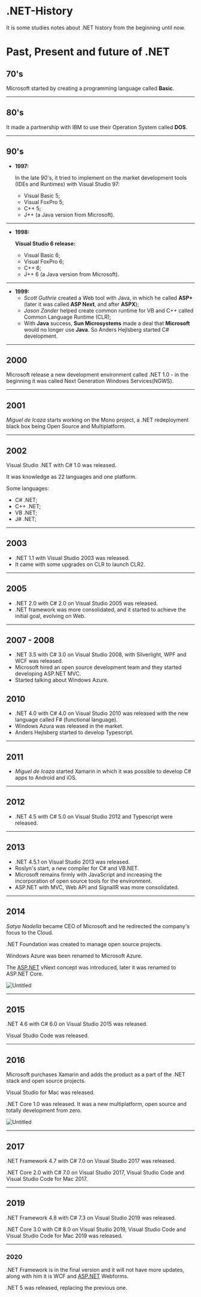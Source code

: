 # .NET-History
It is some studies notes about .NET history from the beginning until now.

# Past, Present and future of .NET

## 70's

Microsoft started by creating a programming language called **Basic**.

---

## 80's

It made a partnership with IBM to use their Operation System called **DOS**.

---

## 90's

- **1997:**

    In the late 90's, it tried to implement on the market development tools (IDEs and Runtimes) with Visual Studio 97: 

    - Visual Basic 5;
    - Visual FoxPro 5;
    - C++ 5;
    - J++ (a Java version from Microsoft).

---

- **1998:**

    **Visual Studio 6 release:**

    - Visual Basic 6;
    - Visual FoxPro 6;
    - C++ 6;
    - J++ 6 (a Java version from Microsoft).

---

- **1999:**
    - *Scott Guthrie* created a Web tool with Java, in which he called **ASP+** (later it was called **ASP Next**, and after **ASPX**);
    - *Jason Zander* helped create common runtime for VB and C++ called Common Language Runtime (CLR);
    - With **Java** success, **Sun Microsystems** made a deal that **Microsoft** would no longer use **Java**. So Anders Hejlsberg started C# development.

---

## 20**00**

Microsoft release a new development environment called .NET 1.0 - in the beginning it was called Next Generation Windows Services(NGWS).

---

## 2001

*Miguel de Icaza* starts working on the Mono project, a .NET redeployment black box being Open Source and Multiplatform.

---

## 2002

Visual Studio .NET with C# 1.0 was released.

It was knowledge as 22 languages and one platform.

Some languages:

- C# .NET;
- C++ .NET;
- VB .NET;
- J# .NET;

---

## 2003

- .NET 1.1 with Visual Studio 2003 was released.
- It came with some upgrades on CLR to launch CLR2.

---

## 2005

- .NET 2.0 with C# 2.0 on Visual Studio 2005 was released.
- .NET framework was more consolidated, and it started to achieve the initial goal, evolving on Web.

---

## 2007 - 2008

- .NET 3.5 with C# 3.0 on Visual Studio 2008, with Silverlight, WPF and WCF was released.
- Microsoft hired an open source development team and they started developing ASP.NET [](http://asp.NET)MVC.
- Started talking about Windows Azure.

## 2010

- .NET 4.0 with C# 4.0 on Visual Studio 2010 was released with the new language called F# (functional language).
- Windows Azura was released in the market.
- Anders Hejlsberg started to develop Typescript.

---

## 2011

- *Miguel de Icaza* started Xamarin in which it was possible to develop C# apps to Android and iOS.

---

## 2012

- .NET 4.5 with C# 5.0 on Visual Studio 2012 and Typescript were released.

---

## 2013

- .NET 4.5.1 on Visual Studio 2013 was released.
- Roslyn's start, a new compiler for C# and VB.NET.
- Microsoft remains firmly with JavaScript and increasing the incorporation of open source tools for the environment.
- ASP.NET with MVC, Web API and SignalIR was more consolidated.

---

## 2014

*Satya Nadella* became CEO of Microsoft and he redirected the company's focus to the Cloud.

.NET Foundation was created to manage open source projects.

Windows Azure was been renamed to Microsoft Azure.

The [ASP.NET](http://asp.NET) vNext concept was introduced, later it was renamed to ASP.NET Core.

![Untitled](NET%20History%20c6c3eb2ee5d94c048ba57ba85d7a748b/Untitled.png)

---

## 2015

.NET 4.6 with C# 6.0 on Visual Studio 2015 was released.

Visual Studio Code was released.

---

## 2016

Microsoft purchases Xamarin and adds the product as a part of the .NET stack and open source projects.

Visual Studio for Mac was released.

.NET Core 1.0 was released. It was a new multiplatform, open source and totally development from zero.

![Untitled](NET%20History%20c6c3eb2ee5d94c048ba57ba85d7a748b/Untitled%201.png)

---

## 2017

.NET Framework 4.7 with C# 7.0 on Visual Studio 2017 was released.

.NET Core 2.0 with C# 7.0 on Visual Studio 2017, Visual Studio Code and Visual Studio Code for Mac 2017.

---

## 2019

.NET Framework 4.8 with C# 7.3 on Visual Studio 2019 was released.

.NET Core 3.0 with C# 8.0 on Visual Studio 2019, Visual Studio Code and Visual Studio Code for Mac 2019 was released.

---

### 2020

.NET Framework is in the final version and it will not have more updates, along with him it is WCF and [ASP.NET](http://asp.NET) Webforms.

.NET 5 was released, replacing the previous one.
